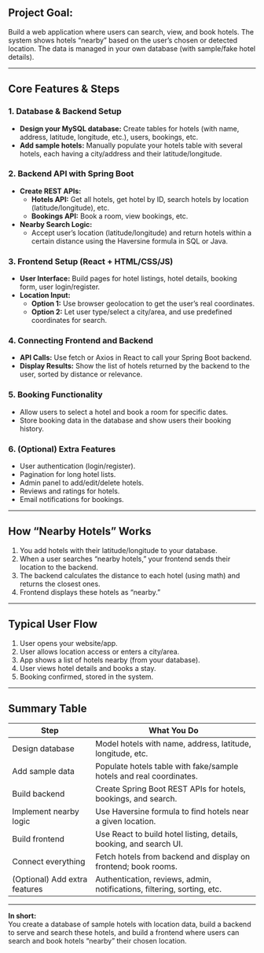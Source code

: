 ## **Project Goal:**

Build a web application where users can search, view, and book hotels. The system shows hotels “nearby” based on the user’s chosen or detected location. The data is managed in your own database (with sample/fake hotel details).

---

## **Core Features & Steps**

### **1. Database & Backend Setup**

- **Design your MySQL database:** Create tables for hotels (with name, address, latitude, longitude, etc.), users, bookings, etc.
- **Add sample hotels:** Manually populate your hotels table with several hotels, each having a city/address and their latitude/longitude.

### **2. Backend API with Spring Boot**

- **Create REST APIs:**
    - **Hotels API:** Get all hotels, get hotel by ID, search hotels by location (latitude/longitude), etc.
    - **Bookings API:** Book a room, view bookings, etc.
- **Nearby Search Logic:**
    - Accept user’s location (latitude/longitude) and return hotels within a certain distance using the Haversine formula in SQL or Java.

### **3. Frontend Setup (React + HTML/CSS/JS)**

- **User Interface:** Build pages for hotel listings, hotel details, booking form, user login/register.
- **Location Input:**
    - **Option 1:** Use browser geolocation to get the user’s real coordinates.
    - **Option 2:** Let user type/select a city/area, and use predefined coordinates for search.

### **4. Connecting Frontend and Backend**

- **API Calls:** Use fetch or Axios in React to call your Spring Boot backend.
- **Display Results:** Show the list of hotels returned by the backend to the user, sorted by distance or relevance.

### **5. Booking Functionality**

- Allow users to select a hotel and book a room for specific dates.
- Store booking data in the database and show users their booking history.

### **6. (Optional) Extra Features**

- User authentication (login/register).
- Pagination for long hotel lists.
- Admin panel to add/edit/delete hotels.
- Reviews and ratings for hotels.
- Email notifications for bookings.

---

## **How “Nearby Hotels” Works**

1. You add hotels with their latitude/longitude to your database.
2. When a user searches “nearby hotels,” your frontend sends their location to the backend.
3. The backend calculates the distance to each hotel (using math) and returns the closest ones.
4. Frontend displays these hotels as “nearby.”

---

## **Typical User Flow**

1. User opens your website/app.
2. User allows location access or enters a city/area.
3. App shows a list of hotels nearby (from your database).
4. User views hotel details and books a stay.
5. Booking confirmed, stored in the system.

---

## **Summary Table**

|Step|What You Do|
|---|---|
|Design database|Model hotels with name, address, latitude, longitude, etc.|
|Add sample data|Populate hotels table with fake/sample hotels and real coordinates.|
|Build backend|Create Spring Boot REST APIs for hotels, bookings, and search.|
|Implement nearby logic|Use Haversine formula to find hotels near a given location.|
|Build frontend|Use React to build hotel listing, details, booking, and search UI.|
|Connect everything|Fetch hotels from backend and display on frontend; book rooms.|
|(Optional) Add extra features|Authentication, reviews, admin, notifications, filtering, sorting, etc.|

---

**In short:**  
You create a database of sample hotels with location data, build a backend to serve and search these hotels, and build a frontend where users can search and book hotels “nearby” their chosen location.